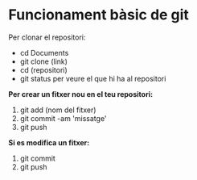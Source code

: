 # Funcionament bàsic de git

Per clonar el repositori:
- cd Documents
- git clone (link)
- cd (repositori)
- git status per veure el que hi ha al repositori

**Per crear un fitxer nou en el teu repositori:**
1. git add (nom del fitxer)
2. git commit -am 'missatge'
3. git push

**Si es modifica un fitxer:**
1. git commit
2. git push
